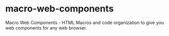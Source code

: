 # macro-web-components
Macro Web Components - HTML Macros and code organization to give you web components for any web browser.
